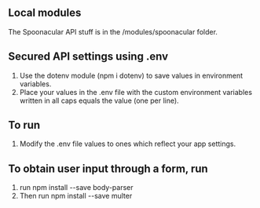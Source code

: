 ## Local modules
The Spoonacular API stuff is in the /modules/spoonacular folder.


## Secured API settings using .env
1. Use the dotenv module (npm i dotenv) to save values in environment variables.
2. Place your values in the .env file with the custom environment variables written in all caps equals the value (one per line).

## To run
1. Modify the .env file values to ones which reflect your app settings.

## To obtain user input through a form, run
1. run npm install --save body-parser
2. Then run npm install --save multer